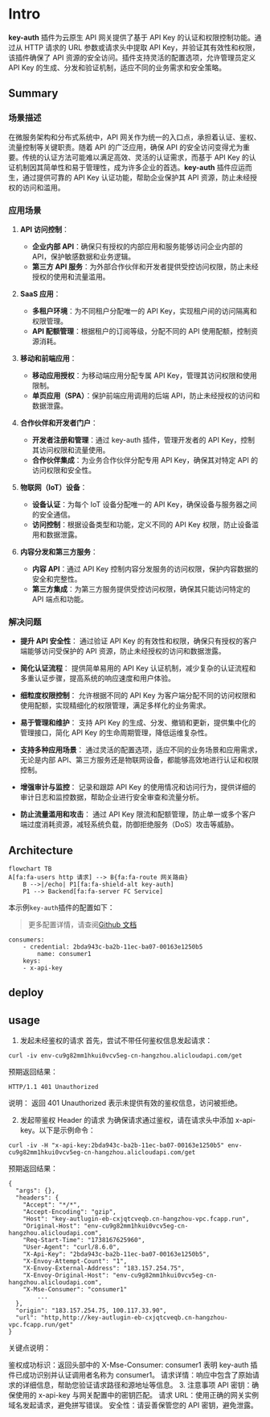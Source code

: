 # Intro

**key-auth** 插件为云原生 API 网关提供了基于 API Key 的认证和权限控制功能。通过从 HTTP 请求的 URL 参数或请求头中提取 API Key，并验证其有效性和权限，该插件确保了 API 资源的安全访问。插件支持灵活的配置选项，允许管理员定义 API Key 的生成、分发和验证机制，适应不同的业务需求和安全策略。

## Summary

### 场景描述

在微服务架构和分布式系统中，API 网关作为统一的入口点，承担着认证、鉴权、流量控制等关键职责。随着 API 的广泛应用，确保 API 的安全访问变得尤为重要。传统的认证方法可能难以满足高效、灵活的认证需求，而基于 API Key 的认证机制因其简单性和易于管理性，成为许多企业的首选。**key-auth** 插件应运而生，通过提供可靠的 API Key 认证功能，帮助企业保护其 API 资源，防止未经授权的访问和滥用。

### 应用场景

1. **API 访问控制**：

   - **企业内部 API**：确保只有授权的内部应用和服务能够访问企业内部的 API，保护敏感数据和业务逻辑。
   - **第三方 API 服务**：为外部合作伙伴和开发者提供受控访问权限，防止未经授权的使用和流量滥用。

2. **SaaS 应用**：

   - **多租户环境**：为不同租户分配唯一的 API Key，实现租户间的访问隔离和权限管理。
   - **API 配额管理**：根据租户的订阅等级，分配不同的 API 使用配额，控制资源消耗。

3. **移动和前端应用**：

   - **移动应用授权**：为移动端应用分配专属 API Key，管理其访问权限和使用限制。
   - **单页应用（SPA）**：保护前端应用调用的后端 API，防止未经授权的访问和数据泄露。

4. **合作伙伴和开发者门户**：

   - **开发者注册和管理**：通过 key-auth 插件，管理开发者的 API Key，控制其访问权限和流量使用。
   - **合作伙伴集成**：为业务合作伙伴分配专用 API Key，确保其对特定 API 的访问权限和安全性。

5. **物联网（IoT）设备**：

   - **设备认证**：为每个 IoT 设备分配唯一的 API Key，确保设备与服务器之间的安全通信。
   - **访问控制**：根据设备类型和功能，定义不同的 API Key 权限，防止设备滥用和数据泄露。

6. **内容分发和第三方服务**：
   - **内容 API**：通过 API Key 控制内容分发服务的访问权限，保护内容数据的安全和完整性。
   - **第三方集成**：为第三方服务提供受控访问权限，确保其只能访问特定的 API 端点和功能。

### 解决问题

- **提升 API 安全性**：
  通过验证 API Key 的有效性和权限，确保只有授权的客户端能够访问受保护的 API 资源，防止未经授权的访问和数据泄露。

- **简化认证流程**：
  提供简单易用的 API Key 认证机制，减少复杂的认证流程和多重认证步骤，提高系统的响应速度和用户体验。

- **细粒度权限控制**：
  允许根据不同的 API Key 为客户端分配不同的访问权限和使用配额，实现精细化的权限管理，满足多样化的业务需求。

- **易于管理和维护**：
  支持 API Key 的生成、分发、撤销和更新，提供集中化的管理接口，简化 API Key 的生命周期管理，降低运维复杂性。

- **支持多种应用场景**：
  通过灵活的配置选项，适应不同的业务场景和应用需求，无论是内部 API、第三方服务还是物联网设备，都能够高效地进行认证和权限控制。

- **增强审计与监控**：
  记录和跟踪 API Key 的使用情况和访问行为，提供详细的审计日志和监控数据，帮助企业进行安全审查和流量分析。

- **防止流量滥用和攻击**：
  通过 API Key 限流和配额管理，防止单一或多个客户端过度消耗资源，减轻系统负载，防御拒绝服务（DoS）攻击等威胁。

## Architecture

```mermaid
flowchart TB
A[fa:fa-users http 请求] --> B{fa:fa-route 网关路由}
	B -->|/echo| P1[fa:fa-shield-alt key-auth]
	P1 --> Backend[fa:fa-server FC Service]
```

本示例`key-auth`插件的配置如下：

> 更多配置详情，请查阅[Github 文档](https://github.com/alibaba/higress/blob/main/plugins/wasm-go/extensions/key-auth/README.md)

```
consumers:
	- credential: 2bda943c-ba2b-11ec-ba07-00163e1250b5
		name: consumer1
	keys:
	- x-api-key
```

## deploy

## usage

1. 发起未经鉴权的请求
   首先，尝试不带任何鉴权信息发起请求：

```
curl -iv env-cu9g82mm1hkui0vcv5eg-cn-hangzhou.alicloudapi.com/get
```

预期返回结果：

```
HTTP/1.1 401 Unauthorized
```

说明：
返回 401 Unauthorized 表示未提供有效的鉴权信息，访问被拒绝。

2. 发起带鉴权 Header 的请求
   为确保请求通过鉴权，请在请求头中添加 x-api-key。以下是示例命令：

```
curl -iv -H "x-api-key:2bda943c-ba2b-11ec-ba07-00163e1250b5" env-cu9g82mm1hkui0vcv5eg-cn-hangzhou.alicloudapi.com/get
```

预期返回结果：

```
{
  "args": {},
  "headers": {
    "Accept": "*/*",
    "Accept-Encoding": "gzip",
    "Host": "key-autlugin-eb-cxjqtcveqb.cn-hangzhou-vpc.fcapp.run",
    "Original-Host": "env-cu9g82mm1hkui0vcv5eg-cn-hangzhou.alicloudapi.com",
    "Req-Start-Time": "1738167625960",
    "User-Agent": "curl/8.6.0",
    "X-Api-Key": "2bda943c-ba2b-11ec-ba07-00163e1250b5",
    "X-Envoy-Attempt-Count": "1",
    "X-Envoy-External-Address": "183.157.254.75",
    "X-Envoy-Original-Host": "env-cu9g82mm1hkui0vcv5eg-cn-hangzhou.alicloudapi.com",
    "X-Mse-Consumer": "consumer1"
		...
  },
  "origin": "183.157.254.75, 100.117.33.90",
  "url": "http,http://key-autlugin-eb-cxjqtcveqb.cn-hangzhou-vpc.fcapp.run/get"
}
```

关键点说明：

鉴权成功标识：返回头部中的 X-Mse-Consumer: consumer1 表明 key-auth 插件已成功识别并认证调用者名称为 consumer1。
请求详情：响应中包含了原始请求的详细信息，帮助您验证请求路径和源地址等信息。 3. 注意事项
API 密钥：确保使用的 x-api-key 与网关配置中的密钥匹配。
请求 URL：使用正确的网关实例域名发起请求，避免拼写错误。
安全性：请妥善保管您的 API 密钥，避免泄露。

